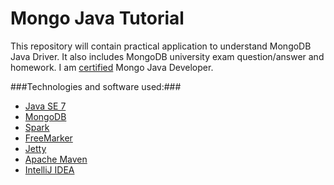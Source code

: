 # Mongo Java Tutorial
This repository will contain practical application to understand MongoDB Java Driver. It also includes MongoDB university exam
question/answer and homework.
I am [certified](https://s3.amazonaws.com/edu-cert.10gen.com/downloads/4c1cb62e4e254b7e8e828afdfa8bec6a/Certificate.pdf)  Mongo Java Developer.

###Technologies and software used:###
* [Java SE 7](http://www.oracle.com/technetwork/java/javase/downloads/index.html)
* [MongoDB](http://www.mongodb.org/)
* [Spark](http://www.sparkjava.com/)
* [FreeMarker](http://freemarker.org/)
* [Jetty](http://www.eclipse.org/jetty/)
* [Apache Maven](http://maven.apache.org/index.html)
* [IntelliJ IDEA](http://www.jetbrains.com/idea/)

